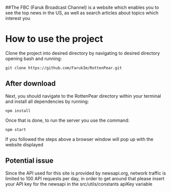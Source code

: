 ##The FBC (Faruk Broadcast Channel) is a website which enables you to see the top news in the US, as well as search articles about topics which interest you

# How to use the project

Clone the project into desired directory by navigating to desired directory opening bash and running:

```
git clone https://github.com/FarukIm/RottenPear.git
```

## After download

Next, you should navigate to the RottenPear directory within your terminal and install all dependencies by running:

```
npm install
```

Once that is done, to run the server you use the command:

```
npm start
```

If you followed the steps above a browser window will pop up with the website displayed

## Potential issue

Since the API used for this site is provided by newsapi.org, network traffic is limited to 100 API requests per day, in order to get around that please insert your API key for the newsapi in the src/utils/constants apiKey variable
